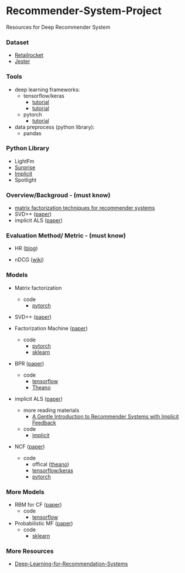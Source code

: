 # Recommender-System-Project
Resources for Deep Recommender System

### Dataset

- [Retailrocket](<https://www.kaggle.com/retailrocket/ecommerce-dataset>)
- [Jester](http://eigentaste.berkeley.edu/dataset/)

### Tools

- deep learning frameworks: 
  - tensorflow/keras
    - [tutorial](https://jacobbuckman.com/post/tensorflow-the-confusing-parts-1/)
    - [tutorial](https://github.com/aymericdamien/TensorFlow-Examples)
  - pytorch 
    - [tutorial](https://pytorch.org/tutorials/beginner/deep_learning_60min_blitz.html)
- data preprocess (python library):
  - pandas
  
### Python Library
- LightFm
- [Surprise](http://surpriselib.com)
- [Implicit](https://implicit.readthedocs.io/en/latest/)
- Spotlight

### Overview/Backgroud - (must know)

- [matrix factorization techniques for recommender systems](https://datajobs.com/data-science-repo/Recommender-Systems-[Netflix].pdf)
- SVD++ ([paper](https://www.cs.rochester.edu/twiki/pub/Main/HarpSeminar/Factorization_Meets_the_Neighborhood-_a_Multifaceted_Collaborative_Filtering_Model.pdf))
- implicit ALS ([paper](http://yifanhu.net/PUB/cf.pdf))



### Evaluation Method/ Metric - (must know)

- HR ([blog](https://towardsdatascience.com/evaluating-a-real-life-recommender-system-error-based-and-ranking-based-84708e3285b))

- nDCG ([wiki](https://en.wikipedia.org/wiki/Discounted_cumulative_gain))

  

### Models

- Matrix factorization
  - code
    - [pytorch](https://www.ethanrosenthal.com/2017/06/20/matrix-factorization-in-pytorch/)

- SVD++ ([paper](https://www.cs.rochester.edu/twiki/pub/Main/HarpSeminar/Factorization_Meets_the_Neighborhood-_a_Multifaceted_Collaborative_Filtering_Model.pdf))
- Factorization Machine ([paper](https://cseweb.ucsd.edu/classes/fa17/cse291-b/reading/Rendle2010FM.pdf))
  - code
    - [pytorch](https://github.com/jmhessel/fmpytorch)
    - [sklearn](https://github.com/coreylynch/pyFM)
- BPR ([paper](https://arxiv.org/pdf/1205.2618.pdf))
  - code
    - [tensorflow](https://medium.com/radon-dev/implicit-bayesian-personalized-ranking-in-tensorflow-b4dfa733c478)
    - [Theano](https://github.com/bbc/theano-bpr/tree/master/theano_bpr)
- implicit ALS ([paper](http://yifanhu.net/PUB/cf.pdf))
  - more reading materials
    - [A Gentle Introduction to Recommender Systems with Implicit Feedback](https://jessesw.com/Rec-System/)
  - code
    - [implicit](https://github.com/benfred/implicit)
- NCF  ([paper](https://www.comp.nus.edu.sg/~xiangnan/papers/ncf.pdf))
  - code
    - offical ([theano](https://github.com/hexiangnan/neural_collaborative_filtering))
    - [tensorflow/keras](https://github.com/enningxie/Neural-Collaborative-Filtering)
    - [pytorch](https://github.com/guoyang9/NCF)

### More Models

- RBM for CF ([paper](https://www.cs.toronto.edu/~rsalakhu/papers/rbmcf.pdf))
  - code
    - [tensorflow](https://github.com/srp98/Movie-Recommender-using-RBM)
- Probabilistic MF ([paper](https://papers.nips.cc/paper/3208-probabilistic-matrix-factorization.pdf))
  - code
    - [sklearn](https://github.com/fuhailin/Probabilistic-Matrix-Factorization)
    
 ### More Resources
 - [Deep-Learning-for-Recommendation-Systems](https://github.com/robi56/Deep-Learning-for-Recommendation-Systems)
